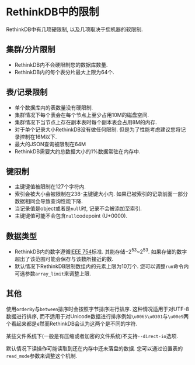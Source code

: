 # RethinkDB中的限制

RethinkDB中有几项硬限制, 以及几项取决于您机器的软限制.

## 集群/分片限制
* RethinkDB内不会硬限制您的数据库数量.
* RethinkDB内的每个表分片最大上限为64个.

## 表/记录限制
* 单个数据库内的表数量没有硬限制.
* 集群情况下每个表会在每个节点上至少占用10M的磁盘空间.
* 集群情况下当节点上存在副本表时每个副本表会占用8M的内存.
* 对于单个记录大小RethinkDB没有做任何限制. 但是为了性能考虑建议您将记录控制在16M以下.
* 最大的JSON查询被限制在64M
* RethinkDB需要大约总数据大小的1%数据常驻在内存中.

## 键限制

* 主键键值被限制在127个字符内.
* 索引会被大小会被限制在238-主键键大小内. 如果已被索引的记录前面一部分数据相同会导致查询性能下降.
* 当记录值是object或者是`null`时, 记录不会被添加至索引.
* 主键键值可能不会包含`null`codepoint (U+0000).

## 数据类型

* RethinkDB内的数字遵循[IEEE 754](https://zh.wikipedia.org/wiki/IEEE_754)标准. 其能存储−2<sup>53</sup>~2<sup>53</sup>.
如果存储的数字超出了该范围可能会保存与该数所接近的数.
* 默认情况下RethinkDB限制数组内的元素上限为10万个. 您可以调整`run`命令内可选参数`array_limit`来调整上限.

## 其他

使用`orderBy`与`between`排序时会按照字节排序进行排序.
这种情况适用于对UTF-8数据进行排序, 而不适用于对Unicode数据进行排序例如`\u0065\u0301`与`\u00e9`两个看起来都是`é`然而RethinkDB会认为这两个是不同的字符.

某些文件系统下(一般是有压缩或者加密的文件系统)不支持`--direct-io`选项.

默认情况下读操作可能读取到还在内存中还未落盘的数据. 您可以通过设置表的`read_mode`参数来调整这个机制.